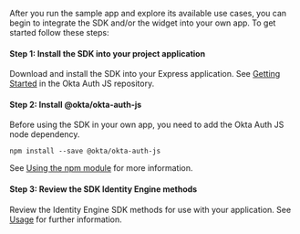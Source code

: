 After you run the sample app and explore its available use cases, you can begin to integrate the SDK and/or the widget into your own app. To get started follow these steps:

#### Step 1: Install the SDK into your project application

Download and install the SDK into your Express application. See [Getting Started](https://github.com/okta/okta-auth-js#getting-started) in the Okta Auth JS repository.

#### Step 2: Install @okta/okta-auth-js

Before using the SDK in your own app, you need to add the Okta Auth JS node dependency.

```console
npm install --save @okta/okta-auth-js
```

See [Using the npm module](https://github.com/okta/okta-auth-js#using-the-npm-module) for more information.

#### Step 3: Review the SDK Identity Engine methods

Review the Identity Engine SDK methods for use with your application. See [Usage](https://github.com/okta/okta-auth-js/blob/master/docs/idx.md#usage) for further information.
